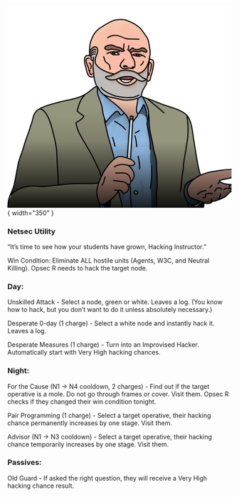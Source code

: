 ![hackinginstructor.png](Images/hackinginstructor.png){ width="350" }

### **Netsec Utility**

“It’s time to see how your students have grown, Hacking Instructor.”

Win Condition: Eliminate ALL hostile units (Agents, W3C, and Neutral Killing). Opsec R needs to hack the target node.

### **Day:**

Unskilled Attack - Select a node, green or white. Leaves a log. (You know how to hack, but you don’t want to do it unless absolutely necessary.)

Desperate 0-day (1 charge) - Select a white node and instantly hack it. Leaves a log.

Desperate Measures (1 charge) - Turn into an Improvised Hacker. Automatically start with Very High hacking chances.

### **Night:**

For the Cause (N1 -> N4 cooldown, 2 charges) - Find out if the target operative is a mole. Do not go through frames or cover. Visit them. Opsec R checks if they changed their win condition tonight.

Pair Programming (1 charge) - Select a target operative, their hacking chance permanently increases by one stage. Visit them.

Advisor (N1 -> N3 cooldown) - Select a target operative, their hacking chance temporarily increases by one stage. Visit them.

### **Passives:**

Old Guard - If asked the right question, they will receive a Very High hacking chance result.